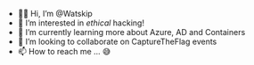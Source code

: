 - 👨‍🌾 Hi, I’m @Watskip
- 👀 I’m interested in *ethical* hacking!
- 🌱 I’m currently learning more about Azure, AD and Containers
- 💞️ I’m looking to collaborate on CaptureTheFlag events
- 📫 How to reach me ... 😅

<!---
Watskip/Watskip is ✨ special ✨
--->
